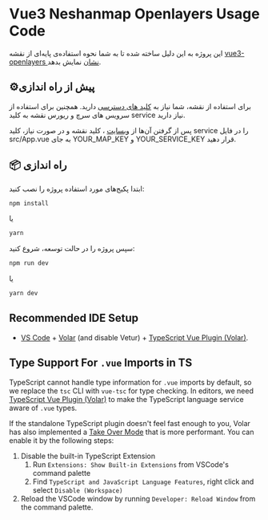 # Vue3 Neshanmap Openlayers Usage Code

این پروژه به این دلیل ساخته شده تا به شما نحوه استفاده‌ی پایه‌ای از نقشه 
[vue3-openlayers نشان](https://www.npmjs.com/package/@neshan-maps-platform/vue3-openlayers)
نمایش بدهد.

## ⚙️پیش از راه اندازی
برای استفاده از نقشه، شما نیاز به 
[کلید های دسترسی](https://platform.neshan.org/panel/api-key) 
دارید.
همچنین برای استفاده از سرویس های سرچ و ریورس نقشه به کلید service
نیاز دارید.

پس از گرفتن آن‌ها از [وبسایت](https://platform.neshan.org/panel/api-key)
،
کلید نقشه و در صورت نیاز،
کلید service
را در فایل src/App.vue
به جای YOUR_MAP_KEY
و
YOUR_SERVICE_KEY
قرار دهید.
## 📦 راه اندازی
ابتدا پکیج‌های مورد استفاده پروژه را نصب کنید:
```bash
npm install
```
یا
```bash
yarn
```
سپس پروژه را در حالت توسعه، شروع کنید:
```bash
npm run dev
```
یا
```bash
yarn dev
```

## Recommended IDE Setup

- [VS Code](https://code.visualstudio.com/) + [Volar](https://marketplace.visualstudio.com/items?itemName=Vue.volar) (and disable Vetur) + [TypeScript Vue Plugin (Volar)](https://marketplace.visualstudio.com/items?itemName=Vue.vscode-typescript-vue-plugin).

## Type Support For `.vue` Imports in TS

TypeScript cannot handle type information for `.vue` imports by default, so we replace the `tsc` CLI with `vue-tsc` for type checking. In editors, we need [TypeScript Vue Plugin (Volar)](https://marketplace.visualstudio.com/items?itemName=Vue.vscode-typescript-vue-plugin) to make the TypeScript language service aware of `.vue` types.

If the standalone TypeScript plugin doesn't feel fast enough to you, Volar has also implemented a [Take Over Mode](https://github.com/johnsoncodehk/volar/discussions/471#discussioncomment-1361669) that is more performant. You can enable it by the following steps:

1. Disable the built-in TypeScript Extension
   1. Run `Extensions: Show Built-in Extensions` from VSCode's command palette
   2. Find `TypeScript and JavaScript Language Features`, right click and select `Disable (Workspace)`
2. Reload the VSCode window by running `Developer: Reload Window` from the command palette.
